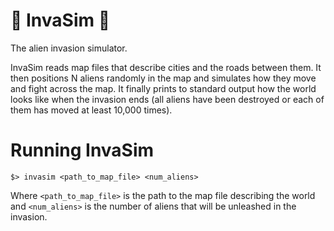 # 👾 InvaSim 👾

The alien invasion simulator.

InvaSim reads map files that describe cities and the roads between them. It then positions N aliens randomly in the map and simulates how they move and fight across the map. It finally prints to standard output how the world looks like when the invasion ends (all aliens have been destroyed or each of them has moved at least 10,000 times).

# Running InvaSim

```
$> invasim <path_to_map_file> <num_aliens>
```

Where `<path_to_map_file>` is the path to the map file describing the world and `<num_aliens>` is the number of aliens that will be unleashed in the invasion.
